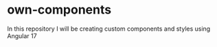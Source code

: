 # own-components
In this repository I will be creating custom components and styles using Angular 17

